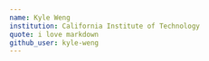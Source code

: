 ```yaml
---
name: Kyle Weng
institution: California Institute of Technology
quote: i love markdown
github_user: kyle-weng
---
```

